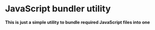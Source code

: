 # JavaScript bundler utility

#### This is just a simple utility to bundle required JavaScript files into one